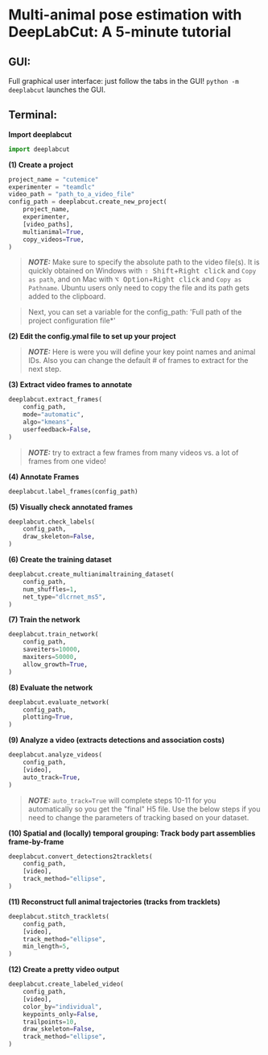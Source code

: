 # Multi-animal pose estimation with DeepLabCut: A 5-minute tutorial

## GUI:

Full graphical user interface: just follow the tabs in the GUI! `python -m deeplabcut` launches the GUI.

## Terminal:

**Import deeplabcut**
```python
import deeplabcut
```

**(1) Create a project**
```python
project_name = "cutemice"
experimenter = "teamdlc"
video_path = "path_to_a_video_file"
config_path = deeplabcut.create_new_project(
    project_name,
    experimenter,
    [video_paths],
    multianimal=True,
    copy_videos=True,
)
```
> **_NOTE:_**  Make sure to specify the absolute path to the video file(s).
> It is quickly obtained on Windows with <kbd>⇧ Shift</kbd>+<kbd>Right click</kbd> and `Copy as path`,
> and on Mac with <kbd>⌥ Option</kbd>+<kbd>Right click</kbd> and `Copy as Pathname`.
> Ubuntu users only need to copy the file and its path gets added to the clipboard.

> Next, you can set a variable for the config_path: 'Full path of the project configuration file*'

**(2) Edit the config.ymal file to set up your project**
> **_NOTE:_** Here is were you will define your key point names and animal IDs. Also you can change the default # of frames to extract for the next step.

**(3) Extract video frames to annotate**
```python
deeplabcut.extract_frames(
    config_path,
    mode="automatic",
    algo="kmeans",
    userfeedback=False,
)
```
> **_NOTE:_** try to extract a few frames from many videos vs. a lot of frames from one video!

**(4) Annotate Frames**
```python
deeplabcut.label_frames(config_path)
```


**(5) Visually check annotated frames**
```python
deeplabcut.check_labels(
    config_path,
    draw_skeleton=False,
)
```

**(6) Create the training dataset**
```python
deeplabcut.create_multianimaltraining_dataset(
    config_path,
    num_shuffles=1,
    net_type="dlcrnet_ms5",
)
```

**(7) Train the network**
```python
deeplabcut.train_network(
    config_path,
    saveiters=10000,
    maxiters=50000,
    allow_growth=True,
)
```

**(8) Evaluate the network**
```python
deeplabcut.evaluate_network(
    config_path,
    plotting=True,
)
```

**(9) Analyze a video (extracts detections and association costs)**
```python
deeplabcut.analyze_videos(
    config_path,
    [video],
    auto_track=True,
)
```
> **_NOTE:_** `auto_track=True` will complete steps 10-11 for you automatically so you get the "final" H5 file. Use the below steps if you need to change the parameters of tracking based on your dataset.


**(10) Spatial and (locally) temporal grouping: Track body part assemblies frame-by-frame**
```python
deeplabcut.convert_detections2tracklets(
    config_path,
    [video],
    track_method="ellipse",
)
```


**(11) Reconstruct full animal trajectories (tracks from tracklets)**
```python
deeplabcut.stitch_tracklets(
    config_path,
    [video],
    track_method="ellipse",
    min_length=5,
)
```


**(12) Create a pretty video output**
```python
deeplabcut.create_labeled_video(
    config_path,
    [video],
    color_by="individual",
    keypoints_only=False,
    trailpoints=10,
    draw_skeleton=False,
    track_method="ellipse",
)
```

